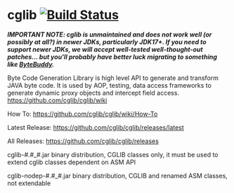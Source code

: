 cglib [![Build Status](https://travis-ci.org/cglib/cglib.svg?branch=master)](https://travis-ci.org/cglib/cglib)
================

***IMPORTANT NOTE: cglib is unmaintained and does not work well (or possibly at all?) in newer JDKs, particularly JDK17+. If you need to support newer JDKs, we will accept well-tested well-thought-out patches... but you'll probably have better luck migrating to something like [ByteBuddy](https://bytebuddy.net).***

Byte Code Generation Library is high level API to generate and transform JAVA byte code.
It is used by AOP, testing, data access frameworks to generate dynamic proxy objects and intercept field access.
https://github.com/cglib/cglib/wiki

How To: https://github.com/cglib/cglib/wiki/How-To

Latest Release: https://github.com/cglib/cglib/releases/latest

All Releases: https://github.com/cglib/cglib/releases

cglib-#.#_#.jar             binary distribution, CGLIB classes only, 
it must be used to extend cglib classes dependent on ASM API 

cglib-nodep-#.#_#.jar       binary distribution, CGLIB and renamed ASM classes, 
not extendable 
